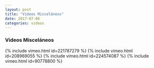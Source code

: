 ```yaml
---
layout: post
title: "Videos Misceláneos"
date: 2017-07-06
categories: videos
---
```

### Videos Misceláneos

{% include vimeo.html id=221787279 %}
{% include vimeo.html id=208969055 %}
{% include vimeo.html id=224574087 %}
{% include vimeo.html id=90778800 %}
